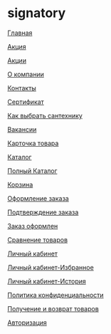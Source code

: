 # signatory
<p><a href="https://lia5.github.io/2018-03-signatory/index.html">Главная</a></p>
<p><a href="https://lia5.github.io/2018-03-signatory/discount.html">Акция</a></p>
<p><a href="https://lia5.github.io/2018-03-signatory/discounts.html">Акции</a></p>
<p><a href="https://lia5.github.io/2018-03-signatory/about.html">О компании</a></p>
<p><a href="https://lia5.github.io/2018-03-signatory/contacts.html">Контакты</a></p>
<p><a href="https://lia5.github.io/2018-03-signatory/sertific.html">Сертификат</a></p>
<p><a href="https://lia5.github.io/2018-03-signatory/how-choose.html">Как выбрать сантехнику</a></p>
<p><a href="https://lia5.github.io/2018-03-signatory/vacancies.html">Вакансии</a></p>
<p><a href="https://lia5.github.io/2018-03-signatory/card-prod.html">Карточка товара</a></p>
<p><a href="https://lia5.github.io/2018-03-signatory/catalog.html">Каталог</a></p>
<p><a href="https://lia5.github.io/2018-03-signatory/catalog-full.html">Полный Каталог</a></p>
<p><a href="https://lia5.github.io/2018-03-signatory/cart.html">Корзина</a></p>
<p><a href="https://lia5.github.io/2018-03-signatory/order.html">Оформление заказа</a></p>
<p><a href="https://lia5.github.io/2018-03-signatory/order-confirm.html">Подтверждение заказа</a></p>
<p><a href="https://lia5.github.io/2018-03-signatory/order-finish.html">Заказ оформлен</a></p>
<p><a href="https://lia5.github.io/2018-03-signatory/compare.html">Сравнение товаров</a></p>
<p><a href="https://lia5.github.io/2018-03-signatory/user-cab.html">Личный кабинет</a></p>
<p><a href="https://lia5.github.io/2018-03-signatory/user-cab-izb.html">Личный кабинет-Избранное</a></p>
<p><a href="https://lia5.github.io/2018-03-signatory/user-cab-ist.html">Личный кабинет-История</a></p>
<p><a href="https://lia5.github.io/2018-03-signatory/confident.html">Политика конфиденциальности</a></p>
<p><a href="https://lia5.github.io/2018-03-signatory/receiving-return.html">Получение и возврат товаров</a></p>
<p><a href="https://lia5.github.io/2018-03-signatory/avtoriz.html">Авторизация</a></p>